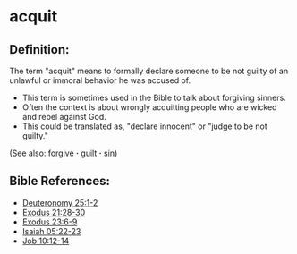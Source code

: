 # acquit #

## Definition: ##

The term "acquit" means to formally declare someone to be not guilty of an unlawful or immoral behavior he was accused of.

* This term is sometimes used in the Bible to talk about forgiving sinners.
* Often the context is about wrongly acquitting people who are wicked and rebel against God.
* This could be translated as, "declare innocent" or "judge to be not guilty."

(See also: [forgive](../kt/forgive.md) **·** [guilt](../kt/guilt.md) **·** [sin](../kt/sin.md))

## Bible References: ##

* [Deuteronomy 25:1-2](https://door43.org/en/bible/notes/deu/25/01)
* [Exodus 21:28-30](https://door43.org/en/bible/notes/exo/21/28)
* [Exodus 23:6-9](https://door43.org/en/bible/notes/exo/23/06)
* [Isaiah 05:22-23](https://door43.org/en/bible/notes/isa/05/22)
* [Job 10:12-14](https://door43.org/en/bible/notes/job/10/12)

